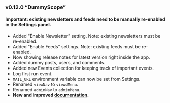### v0.12.0 “DummyScope”

<h4 class="important">Important: existing newsletters and feeds need to be manually re-enabled in the Settings panel.</h4>

* Added "Enable Newsletter" setting. Note: existing newsletters must be re-enabled. 
* Added "Enable Feeds" settings. Note: existing feeds must be re-enabled.
* Now showing release notes for latest version right inside the app.
* Added dummy posts, users, and comments.
* Added new Events collection for keeping track of important events.
* Log first run event.
* `MAIL_URL` environment variable can now be set from Settings.
* Renamed `viewNav` to `viewsMenu`.
* Renamed `adminNav` to `adminMenu`.
* **New and improved [documentation](http://telesc.pe/docs).**